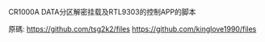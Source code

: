 CR1000A DATA分区解密挂载及RTL9303的控制APP的脚本

原碼:
https://github.com/tsg2k2/files
https://github.com/kinglove1990/files
